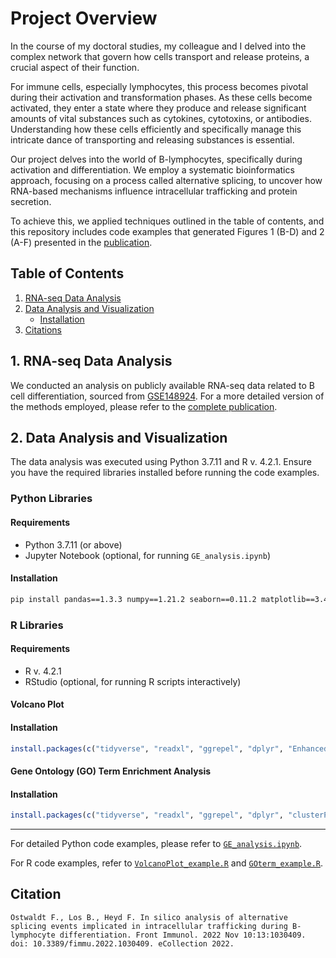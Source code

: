 # Project Overview

In the course of my doctoral studies, my colleague and I delved into the complex network that govern how cells transport and release proteins, a crucial aspect of their function.

For immune cells, especially lymphocytes, this process becomes pivotal during their activation and transformation phases. As these cells become activated, they enter a state where they produce and release significant amounts of vital substances such as cytokines, cytotoxins, or antibodies. Understanding how these cells efficiently and specifically manage this intricate dance of transporting and releasing substances is essential.

Our project delves into the world of B-lymphocytes, specifically during activation and differentiation. We employ a systematic bioinformatics approach, focusing on a process called alternative splicing, to uncover how RNA-based mechanisms influence intracellular trafficking and protein secretion.

To achieve this, we applied techniques outlined in the table of contents, and this repository includes code examples that generated Figures 1 (B-D) and 2 (A-F) presented in the [publication](https://www.frontiersin.org/articles/10.3389/fimmu.2022.1030409/full).

## Table of Contents
1. [RNA-seq Data Analysis](#1-rna-seq-data-analysis)
2. [Data Analysis and Visualization](#2-data-analysis-and-visualization)
   - [Installation](#installation)
3. [Citations](#citations)

## 1. RNA-seq Data Analysis

We conducted an analysis on publicly available RNA-seq data related to B cell differentiation, sourced from [GSE148924](https://www.ncbi.nlm.nih.gov/geo/query/acc.cgi?acc=GSE148924). For a more detailed version of the methods employed, please refer to the [complete publication](https://www.frontiersin.org/articles/10.3389/fimmu.2022.1030409/full).

## 2. Data Analysis and Visualization

The data analysis was executed using Python 3.7.11 and R v. 4.2.1. Ensure you have the required libraries installed before running the code examples.

### Python Libraries

#### Requirements

- Python 3.7.11 (or above)
- Jupyter Notebook (optional, for running `GE_analysis.ipynb`)

#### Installation

```bash
pip install pandas==1.3.3 numpy==1.21.2 seaborn==0.11.2 matplotlib==3.4.3 scikit-learn==0.24.2
```

### R Libraries

#### Requirements

- R v. 4.2.1
- RStudio (optional, for running R scripts interactively)

#### Volcano Plot

#### Installation

```R
install.packages(c("tidyverse", "readxl", "ggrepel", "dplyr", "EnhancedVolcano", "ggplot2", "cowplot"))
```

#### Gene Ontology (GO) Term Enrichment Analysis

#### Installation

```R
install.packages(c("tidyverse", "readxl", "ggrepel", "dplyr", "clusterProfiler", "org.Hs.eg.db", "AnnotationDbi", "ggplot2", "cowplot"))
```

---

For detailed Python code examples, please refer to [`GE_analysis.ipynb`](GE_analysis.ipynb).

For R code examples, refer to [`VolcanoPlot_example.R`](VolcanoPlot_example.R) and [`GOterm_example.R`](GOterm_example.R).

## Citation
```
Ostwaldt F., Los B., Heyd F. In silico analysis of alternative splicing events implicated in intracellular trafficking during B-lymphocyte differentiation. Front Immunol. 2022 Nov 10:13:1030409. doi: 10.3389/fimmu.2022.1030409. eCollection 2022.

